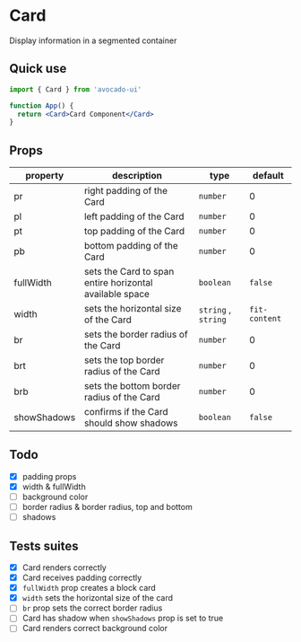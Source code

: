 # Card

Display information in a segmented container

## Quick use

```jsx
import { Card } from 'avocado-ui'

function App() {
  return <Card>Card Component</Card>
}
```

## Props

| property    | description                                             | type                | default       |
| ----------- | ------------------------------------------------------- | ------------------- | ------------- |
| pr          | right padding of the Card                               | `number`            | 0             |
| pl          | left padding of the Card                                | `number`            | 0             |
| pt          | top padding of the Card                                 | `number`            | 0             |
| pb          | bottom padding of the Card                              | `number`            | 0             |
| fullWidth   | sets the Card to span entire horizontal available space | `boolean`           | `false`       |
| width       | sets the horizontal size of the Card                    | `string` , `string` | `fit-content` |
| br          | sets the border radius of the Card                      | `number`            | 0             |
| brt         | sets the top border radius of the Card                  | `number`            | 0             |
| brb         | sets the bottom border radius of the Card               | `number`            | 0             |
| showShadows | confirms if the Card should show shadows                | `boolean`           | `false`       |

## Todo

- [x] padding props
- [x] width & fullWidth
- [ ] background color
- [ ] border radius & border radius, top and bottom
- [ ] shadows

## Tests suites

- [x] Card renders correctly
- [x] Card receives padding correctly
- [x] `fullWidth` prop creates a block card
- [x] `width` sets the horizontal size of the card
- [ ] `br` prop sets the correct border radius
- [ ] Card has shadow when `showShadows` prop is set to true
- [ ] Card renders correct background color
